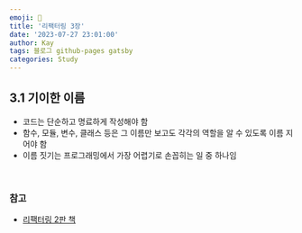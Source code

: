 ```yaml
---
emoji: 👋
title: '리팩터링 3장'
date: '2023-07-27 23:01:00'
author: Kay
tags: 블로그 github-pages gatsby
categories: Study
---
```


## 3.1 기이한 이름

- 코드는 단순하고 명료하게 작성해야 함
- 함수, 모듈, 변수, 클래스 등은 그 이름만 보고도 각각의 역할을 알 수 있도록 이름 지어야 함
- 이름 짓기는 프로그래밍에서 가장 어렵기로 손꼽히는 일 중 하나임

<br>

### 참고

- [리팩터링 2판 책](https://www.yes24.com/Product/Goods/89649360)

```toc

```
